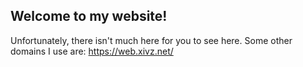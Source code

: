 ## Welcome to my website!

Unfortunately, there isn't much here for you to see here.
Some other domains I use are:
https://web.xivz.net/
